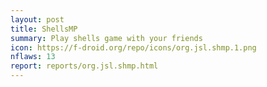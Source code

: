 ```yaml
---
layout: post
title: ShellsMP
summary: Play shells game with your friends
icon: https://f-droid.org/repo/icons/org.jsl.shmp.1.png
nflaws: 13
report: reports/org.jsl.shmp.html
---
```

